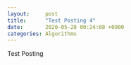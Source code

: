 ```yaml
---
layout:     post
title:      "Test Posting 4"
date:       2020-05-28 00:24:08 +0900
categories: Algorithms
---
```

Test Posting
